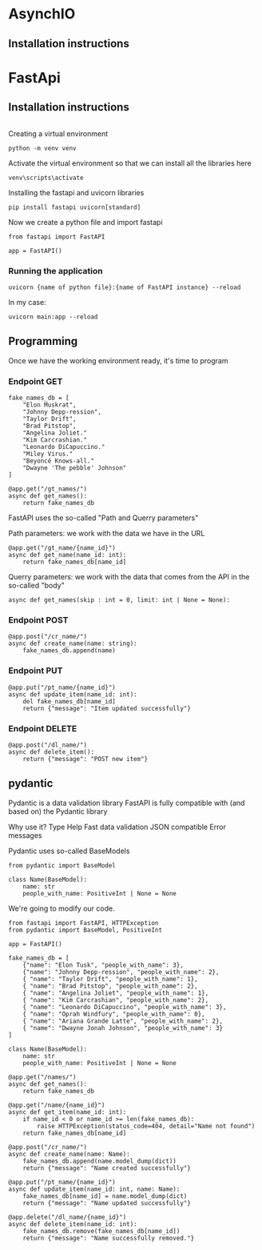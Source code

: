 # AsynchIO
## Installation instructions


# FastApi
## Installation instructions
```
```
Creating a virtual environment
```
python -m venv venv
```
Activate the virtual environment so that we can install all the libraries here
```
venv\scripts\activate
```

Installing the fastapi and uvicorn libraries
```
pip install fastapi uvicorn[standard]
```

Now we create a python file and import fastapi
```
from fastapi import FastAPI

app = FastAPI()
```
### Running the application
```
uvicorn {name of python file}:{name of FastAPI instance} --reload
```
In my case: 
```
uvicorn main:app --reload
```

## Programming
Once we have the working environment ready, it's time to program

### Endpoint GET

```
fake_names_db = [
    "Elon Muskrat",
    "Johnny Depp-ression",
    "Taylor Drift",
    "Brad Pitstop",
    "Angelina Joliet."
    "Kim Carcrashian."
    "Leonardo DiCapuccino."
    "Miley Virus."
    "Beyoncé Knows-all."
    "Dwayne 'The pebble' Johnson"
]

@app.get("/gt_names/")
async def get_names():
    return fake_names_db

```
FastAPI uses the so-called "Path and Querry parameters"

Path parameters: we work with the data we have in the URL
```
@app.get("/gt_name/{name_id}")
async def get_name(name_id: int):
    return fake_names_db[name_id]
```
Querry parameters: we work with the data that comes from the API in the so-called "body"
```
async def get_names(skip : int = 0, limit: int | None = None):
```

### Endpoint POST
```
@app.post("/cr_name/")
async def create_name(name: string):
    fake_names_db.append(name)

```
### Endpoint PUT
```
@app.put("/pt_name/{name_id}")
async def update_item(name_id: int):
    del fake_names_db[name_id]
    return {"message": "Item updated successfully"}
```
### Endpoint DELETE
```
@app.post("/dl_name/")
async def delete_item():
    return {"message": "POST new item"}
```

## pydantic
 Pydantic is a data validation library
 FastAPI is fully compatible with (and based on) the Pydantic library
 
 Why use it?
 Type Help
 Fast data validation
 JSON compatible
 Error messages

 Pydantic uses so-called BaseModels
```
from pydantic import BaseModel

class Name(BaseModel):
    name: str  
    people_with_name: PositiveInt | None = None
```
We're going to modify our code.

```
from fastapi import FastAPI, HTTPException
from pydantic import BaseModel, PositiveInt

app = FastAPI()

fake_names_db = [
    {"name": "Elon Tusk", "people_with_name": 3},
    {"name": "Johnny Depp-ression", "people_with_name": 2},
    { "name": "Taylor Drift", "people_with_name": 1},
    { "name": "Brad Pitstop", "people_with_name": 2},
    { "name": "Angelina Joliet", "people_with_name": 1},
    { "name": "Kim Carcrashian", "people_with_name": 2},
    { "name": "Leonardo DiCapuccino", "people_with_name": 3},
    { "name": "Oprah Windfury", "people_with_name": 0},
    { "name": "Ariana Grande Latte", "people_with_name": 2},
    { "name": "Dwayne Jonah Johnson", "people_with_name": 3}
]

class Name(BaseModel):
    name: str  
    people_with_name: PositiveInt | None = None

@app.get("/names/")
async def get_names():
    return fake_names_db

@app.get("/name/{name_id}")
async def get_item(name_id: int):
    if name_id < 0 or name_id >= len(fake_names_db):
        raise HTTPException(status_code=404, detail="Name not found")
    return fake_names_db[name_id]

@app.post("/cr_name/")
async def create_name(name: Name):
    fake_names_db.append(name.model_dump(dict))
    return {"message": "Name created successfully"}

@app.put("/pt_name/{name_id}")
async def update_item(name_id: int, name: Name):
    fake_names_db[name_id] = name.model_dump(dict)
    return {"message": "Name updated successfully"}

@app.delete("/dl_name/{name_id}")
async def delete_item(name_id: int):
    fake_names_db.remove(fake_names_db[name_id])
    return {"message": "Name successfully removed."}
```
